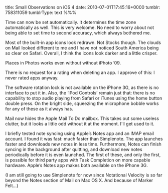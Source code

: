 title: Small Observations on iOS 4
date: 2010-07-01T17:45:16+0000
tumblr: 758311059
tumblrType: text
%%%

Time can now be set automatically. It determines the time zone automatically as well. This is very welcome. No need to worry about not being able to set time to second accuracy, which always bothered me. 

Most of the built-in app icons look redrawn. Not Stocks though. The clouds on Mail looked different to me and I have not noticed South America being so clear on Safari. Overall, I think the icons look darker and a little crisper. 

Places in Photos works even without without iPhoto ’09. 

There is no request for a rating when deleting an app. I approve of this: I never rated apps anyway. 

The software rotation lock is not available on the iPhone 3G, as there is no interface to put it in. Also, the ‘iPod Controls’ remain just that: there is no capability to stop audio playing from Safari or iTunes using the home button double press. On the bright side, squeezing the microphone bobble works for any of these as it always has. 

Mail now hides the Apple Mail To Do mailbox. This takes out some useless clutter, but it looks a little odd without it at the moment. I'll get used to it. 

I briefly tested note syncing using Apple’s Notes app and an IMAP email account. I found it was fast: much faster than Simplenote. The app launches faster and downloads new notes in less time. Furthermore, Notes can finish syncing in the background after quitting, and download new notes periodically before it is even launched. The first of these, and only the first, is possible for third party apps with Task Completion on more capable hardware. Apple’s Notes app makes both available on the iPhone 3G.

(I am still going to use Simplenote for now since Notational Velocity is so far beyond the Notes section of Mail on Mac OS X. And because of Marker Felt…)
